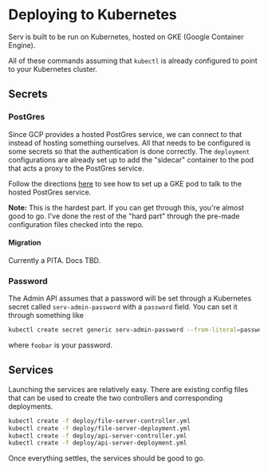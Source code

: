 # Deploying to Kubernetes

Serv is built to be run on Kubernetes, hosted on GKE (Google Container Engine).

All of these commands assuming that `kubectl` is already configured to point to your Kubernetes cluster.

## Secrets

### PostGres

Since GCP provides a hosted PostGres service, we can connect to that instead of hosting something ourselves. All that needs to be configured is some secrets so that the authentication is done correctly.  The `deployment` configurations are already set up to add the "sidecar" container to the pod that acts a proxy to the PostGres service.

Follow the directions [here](https://cloud.google.com/sql/docs/postgres/connect-container-engine) to see how to set up a GKE pod to talk to the hosted PostGres service.

**Note:** This is the hardest part. If you can get through this, you're almost good to go. I've done the rest of the "hard part" through the pre-made configuration files checked into the repo.

#### Migration

Currently a PITA. Docs TBD.

### Password

The Admin API assumes that a password will be set through a Kubernetes secret called `serv-admin-password` with a `password` field. You can set it through something like

```bash
kubectl create secret generic serv-admin-password --from-literal=password=foobar
```

where `foobar` is your password.

## Services

Launching the services are relatively easy. There are existing config files that can be used to create the two controllers and corresponding deployments.

```bash
kubectl create -f deploy/file-server-controller.yml
kubectl create -f deploy/file-server-deployment.yml
kubectl create -f deploy/api-server-controller.yml
kubectl create -f deploy/api-server-deployment.yml
```

Once everything settles, the services should be good to go.
